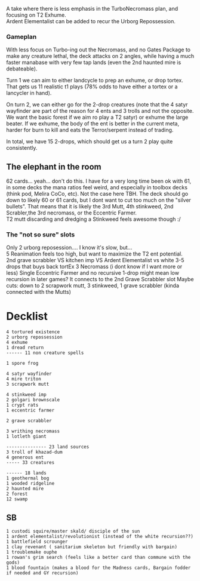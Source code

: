 A take where there is less emphasis in the TurboNecromass plan, and focusing on T2 Exhume.  
Ardent Elementalist can be added to recur the Urborg Repossession.

### Gameplan
With less focus on Turbo-ing out the Necromass, and no Gates Package to make any creature lethal, the deck attacks on 2 angles, while having a much faster manabase with very few tap lands (even the 2nd haunted mire is debateable).

Turn 1 we can aim to either landcycle to prep an exhume, or drop tortex. That gets us 11 realistic t1 plays (78% odds to have either a tortex or a lancycler in hand).

On turn 2, we can either go for the 2-drop creatures (note that the 4 satyr wayfinder are part of the reason for 4 ents and 3 trolls and not the opposite. We want the basic forest if we aim ro play a T2 satyr) or exhume the large beater. If we exhume, the body of the ent is better in the current meta, harder for burn to kill and eats the Terror/serpent instead of trading.

In total, we have 15 2-drops, which should get us a turn 2 play quite consistently. 


## The elephant in the room
62 cards... yeah... don't do this. I have for a very long time been ok with 61, in some decks the mana ratios feel weird, and especially in toolbox decks (think pod, Melira CoCo, etc). Not the case here TBH. The deck should go down to likely 60 or 61 cards, but I dont want to cut too much on the "silver bullets". That means that it is likely the 3rd Mutt, 4th stinkweed, 2nd Scrabler,the 3rd necromass, or the Eccentric Farmer.  
T2 mutt discarding and dredging a Stinkweed feels awesome though :/

### The "not so sure" slots
Only 2 urborg reposession.... I know it's slow, but...  
5 Reanimation feels too high, but want to maximize the T2 ent potential.  
2nd grave scrabbler VS kitchen imp VS Ardent Elementalist vs white 3-5 drops that buys back tortEx
3 Necromass (i dont know if I want more or less)
Single Eccentric Farmer and no recursive 1-drop might mean low recursion in later games? It connects to the 2nd Grave Scrabbler slot
Maybe cuts: down to 2 scrapwork mutt, 3 stinkweed, 1 grave scrabbler (kinda connected with the Mutts)


# Decklist
    4 tortured existence
    2 urborg repossession
    4 exhume
    1 dread return
    ------ 11 non creature spells

    1 spore frog

    4 satyr wayfinder
    4 mire triton
    3 scrapwork mutt

    4 stinkweed imp
    2 golgari brownscale
    1 crypt rats
    1 eccentric farmer
    
    2 grave scrabbler
    
    3 writhing necromass
    1 lotleth giant

    --------------- 23 land sources
    3 troll of khazad-dum
    4 generous ent
    ----- 33 creatures

    ------ 18 lands
    1 geothermal bog
    1 wooded ridgeline
    2 haunted mire
    2 forest
    12 swamp

## SB
    1 custodi squire/master skald/ disciple of the sun
    1 ardent elementalist/revolutionist (instead of the white recursion??)
    1 battlefield scrounger
    1 clay revenant ( sanitarium skeleton but friendly with bargain)
    1 troublemake ouphe
    1 rowan's grim search (feels like a better card than commune with the gods)
    1 blood fountain (makes a blood for the Madness cards, Bargain fodder if needed and GY recursion)